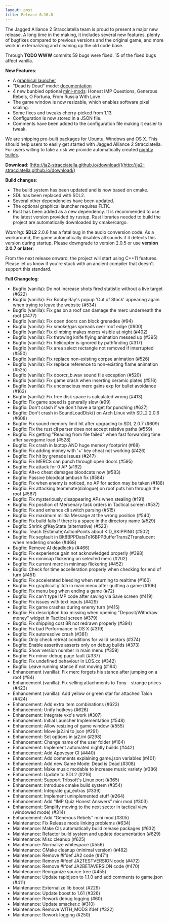 ```yaml
---
layout: post
title: Release 0.16.0
---
```


The Jagged Alliance 2 Stracciatella team is proud to present a major
new release. A long time in the making, it includes several new
features, plenty of bugfixes compared to previous versions and the
original game, and more work in externalizing and cleaning up the old
code base.

Through **TODO WWW** commits 59 bugs were fixed. 15 of the fixed bugs affect vanilla.

__New Features__:
- A [graphical launcher](https://ja2-stracciatella.github.io/#gui-launcher)
- “Dead is Dead” mode:
  [documentation](https://ja2-stracciatella.github.io/#dead-is-dead-mode)
- 4 new bunbled optional
  [mini-mods](https://ja2-stracciatella.github.io/#bundled-optional-mini-mods):
  Honest IMP Questions, Generous Rebels, O Fortuna, From Russia With
  Love
- The game window is now resizable, which enables software pixel scaling.
- Some fixes and tweaks cherry-picked from 1.13.
- Configuration is now stored in a JSON file.
- Comments have been added to the configuration file making it easier to tweak.

We are shipping pre-built packages for Ubuntu, Windows and
OS X. This should help users to easily get started with Jagged Alliance
2 Stracciatella. For users willing to take a risk we provide automatically created [nightly
builds](http://builds-ja2.stefanlau.com/nightlies/).

__Download__:
[http://ja2-stracciatella.github.io/download/](http://ja2-stracciatella.github.io/download/)

__Build changes__:
 - The build system has been updated and is now based on cmake.
 - SDL has been replaced with SDL2.
 - Several other dependencies have been updated.
 - The optional graphical launcher requires FLTK.
 - Rust has been added as a new dependency. It is recommended to use the latest version provided by rustup. Rust libraries needed to build the project are automatically downloaded by cmake/cargo.

_Warning_: **SDL2** 2.0.6 has a fatal bug in the audio conversion code. As a workaround, the game automatically disables all sounds if it detects this version during startup. Please downgrade to version 2.0.5 or use **version 2.0.7 or later**.

From the next release onward, the project will start using C++11
features. Please let us know if you're stuck with an ancient compiler that doesn't support this standard.

__Full Changelog__:
 - Bugfix (vanilla): Do not increase shots fired statistic without a live target (#622)
 - Bugfix (vanilla): Fix Bobby Ray's popup 'Out of Stock' appearing again when trying to leave the website (#534)
 - Bugfix (vanilla): Fix gas on a roof can damage the merc underneath the roof (#477)
 - Bugfix (vanilla): Fix open doors can block grenades (#94)
 - Bugfix (vanilla): Fix smoke/gas spreads over roof edge (#600)
 - Bugfix (vanilla): Fix climbing makes mercs visible at night (#402)
 - Bugfix (vanilla): Fix throwing knife flying animation messed up (#395)
 - Bugfix (vanilla): Fix helicopter is ignored by pathfinding (#317)
 - Bugfix (vanilla): Fix area select rectangle not removed if interrupted (#550)
 - Bugfix (vanilla): Fix replace non-existing corpse animation (#526)
 - Bugfix (vanilla): Fix replace reference to non-existing flame animation (#525)
 - Bugfix (vanilla): Fix doorcr_b.wav sound file exception (#520)
 - Bugfix (vanilla): Fix game crash when inserting ceramic plates (#516)
 - Bugfix (vanilla): Fix unconscious merc gains exp for bullet avoidance (#163)
 - Bugfix (vanilla): Fix free disk space is calculated wrong (#413)
 - Bugfix: Fix game speed is generally slow (#99)
 - Bugfix: Don't crash if we don't have a target for punching (#627)
 - Bugfix: Don't crash in SoundLoadDisk() on Arch Linux with SDL2 2.0.6 (#608)
 - Bugfix: Fix sound memory limit hit after upgrading to SDL 2.0.7 (#609)
 - Bugfix: Fix the rust cli parser does not accept relative paths (#559)
 - Bugfix: Fix getting "Reading from file failed" when fast forwarding time after savegame load (#528)
 - Bugfix: Fix crash in laptop AND huge memory footprint (#68)
 - Bugfix: Fix adding money with '+' key cheat not working (#426)
 - Bugfix: Fix hit by grenade issues (#247)
 - Bugfix: Fix MERCS can punch through open doors (#595)
 - Bugfix: Fix attack for 0 AP (#192)
 - Bugfix: Alt+o cheat damages bloodcats now (#583)
 - Bugfix: Passive bloodcat ambush fix (#584)
 - Bugfix: Fix when enemy is noticed, no AP for action may be taken (#188)
 - Bugfix: Fix attacking teammate(dialogue) on roof puts him through the roof (#567)
 - Bugfix: Fix mysteriously disappearing APs when stealing (#191)
 - Bugfix: Fix position of Mercenary task orders in Tactical screen (#537)
 - Bugfix: Fix and enhance cli switch parsing (#515)
 - Bugfix: Fix maximum militia Message at the wrong position (#540)
 - Bugfix: Fix build fails if there is a space in the directory name (#529)
 - Bugfix: Shrink gfKeyState (alternative) (#523)
 - Bugfix: Teach (Estimate)ActionPoints about KID_SKIPPING (#502)
 - Bugfix: Fix segfault in Blt8BPPDataTo16BPPBufferTransZTranslucent when rendering smoke (#468)
 - Bugfix: Remove AI deadlocks (#466)
 - Bugfix: Fix experience gain not acknowledged properly (#398)
 - Bugfix: Fix minimap flickering on selected merc (#202)
 - Bugfix: Fix current merc in minimap flickering (#452)
 - Bugfix: Check for time accelleration properly when checking for end of turn (#451)
 - Bugfix: Fix accelerated bleeding when returning to realtime (#160)
 - Bugfix: Fix graphical glitch in main menu after quitting a game (#106)
 - Bugfix: Fix menu bug when ending a game (#72)
 - Bugfix: Fix can't type IMP code after saving via Save screen (#419)
 - Bugfix: Fix issues with text inputs (#429)
 - Bugfix: Fix game crashes during enemy turn (#415)
 - Bugfix: Fix description box missing when opening "Deposit/Withdraw money" widget in Tactical screen (#379)
 - Bugfix: Fix shipping cost BR not redrawn properly (#394)
 - Bugfix: Fix bad Performance in OS X (#319)
 - Bugfix: Fix autoresolve crash (#381)
 - Bugfix: Only check retreat conditions for valid sectors (#374)
 - Bugfix: Enable assertive asserts only on debug builds (#373)
 - Bugfix: Show version number in main menu (#359)
 - Bugfix: Fix minor debug page fault (#337)
 - Bugfix: Fix undefined behaviour in LOS.cc (#342)
 - Bugfix: Leave running stance if not moving (#194)
 - Enhancement (vanilla): Fix merc forgets his stance after jumping on a roof (#84)
 - Enhancement (vanilla): Fix selling attachments to Tony - strange prices (#423)
 - Enhancement (vanilla): Add yellow or green star for attached Talon (#424)
 - Enhancement: Add extra item combinations (#623)
 - Enhancement: Unify hotkeys (#626)
 - Enhancement: Integrate vxx's work (#307)
 - Enhancement: Initial Launcher Implementation (#548)
 - Enhancement: Allow resizing of game window (#555)
 - Enhancement: Move ja2.ini to json (#291)
 - Enhancement: Set options in ja2.ini (#298)
 - Enhancement: Change name of the user folder (#164)
 - Enhancement: Implement automated nightly builds (#442)
 - Enhancement: Add Appveyor CI (#440)
 - Enhancement: Add comments explaining game.json variables (#401)
 - Enhancement: Add new Game Mode: Dead is Dead (#308)
 - Enhancement: Make music modable to increase music variety (#386)
 - Enhancement: Update to SDL2 (#216)
 - Enhancement: Support Tribsoft's Linux port (#365)
 - Enhancement: Introduce cmake build system (#354)
 - Enhancement: Integrate gui_extras (#339)
 - Enhancement: Implement uninplemented stuff (#264)
 - Enhancement: Add “IMP Quiz Honest Answers” mini mod (#303)
 - Enhancement: Simplify moving to the next sector in tactical view (windowed mode) (#314)
 - Enhancement: Add “Generous Rebels” mini mod (#305)
 - Maintenance: Fix Release mode linking problems (#634)
 - Maintenance: Make CIs automatically build release packages (#632)
 - Maintenance: Refactor build system and update documentation (#629)
 - Maintenance: Misc cleanup (#625)
 - Maintenance: Normalize whitespace (#556)
 - Maintenance: CMake cleanup (minimal version) (#482)
 - Maintenance: Remove #ifdef JA2 code (#471)
 - Maintenance: Remove #ifdef JA2TESTVERSION code (#472)
 - Maintenance: Remove #ifdef JA2BETAVERSION code (#470)
 - Maintenance: Reorganize source tree (#455)
 - Maintenance: Update rapidjson to 1.1.0 and add comments to game.json (#411)
 - Maintenance: Externalize lib boost (#229)
 - Maintenance: Update boost to 1.61 (#326)
 - Maintenance: Rework debug logging (#60)
 - Maintenance: Update smacker.c (#310)
 - Maintenance: Remove WITH_MODS ifdef (#322)
 - Maintenance: Rework logging (#250)
